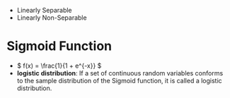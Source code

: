- Linearly Separable
- Linearly Non-Separable
# Sigmoid Function
- $ f(x) = \frac{1}{1 + e^{-x}} $
- **logistic distribution**: If a set of continuous random variables conforms to the sample distribution of the Sigmoid function, it is called a logistic distribution.
